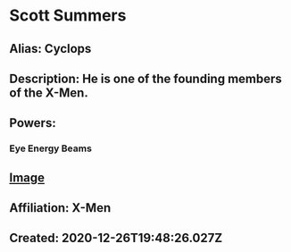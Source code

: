 # Scott Summers
## Alias: Cyclops
## Description: He is one of the founding members of the X-Men.
## Powers:
### Eye Energy Beams
## [Image](https://cdn.glitch.com/6137de19-12c5-43e0-9704-2252d809dcfb%2FCyclops.png)
## Affiliation: X-Men
## Created: 2020-12-26T19:48:26.027Z